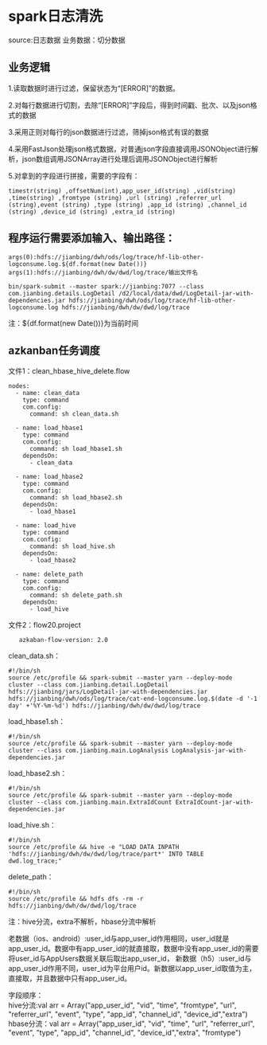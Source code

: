 # **spark日志清洗**
source:日志数据
业务数据：切分数据

业务逻辑
-------------------------------------------------------
1.读取数据时进行过滤，保留状态为“[ERROR]”的数据。

2.对每行数据进行切割，去除“[ERROR]”字段后，得到时间戳、批次、以及json格式的数据

3.采用正则对每行的json数据进行过滤，筛掉json格式有误的数据

4.采用FastJson处理json格式数据，对普通json字段直接调用JSONObject进行解析，json数组调用JSONArray进行处理后调用JSONObject进行解析

5.对拿到的字段进行拼接，需要的字段有：

    timestr(string) ,offsetNum(int),app_user_id(string) ,vid(string) ,time(string) ,fromtype (string) ,url (string) ,referrer_url (string),event (string) ,type (string) ,app_id (string) ,channel_id (string) ,device_id (string) ,extra_id (string)    

 程序运行需要添加输入、输出路径：     
---------------------------------------------------------
    args(0):hdfs://jianbing/dwh/ods/log/trace/hf-lib-other-logconsume.log.${df.format(new Date())}
    args(1):hdfs://jianbing/dwh/dw/dwd/log/trace/输出文件名

    bin/spark-submit --master spark://jianbing:7077 --class com.jianbing.details.LogDetail /d2/local/data/dwd/LogDetail-jar-with-dependencies.jar hdfs://jianbing/dwh/ods/log/trace/hf-lib-other-logconsume.log hdfs://jianbing/dwh/dw/dwd/log/trace
注：${df.format(new Date())}为当前时间

azkanban任务调度
--------------------------------------------------------
文件1：clean_hbase_hive_delete.flow

    nodes:
      - name: clean_data
        type: command
        com.config:
          command: sh clean_data.sh
    
      - name: load_hbase1
        type: command
        com.config:
          command: sh load_hbase1.sh
        dependsOn:
          - clean_data
    
      - name: load_hbase2
        type: command
        com.config:
          command: sh load_hbase2.sh
        dependsOn:
          - load_hbase1
    
      - name: load_hive
        type: command
        com.config:
          command: sh load_hive.sh
        dependsOn:
          - load_hbase2
    
      - name: delete_path
        type: command
        com.config:
          command: sh delete_path.sh
        dependsOn:
          - load_hive
文件2：flow20.project
       
       azkaban-flow-version: 2.0               

clean_data.sh：

    #!/bin/sh
    source /etc/profile && spark-submit --master yarn --deploy-mode cluster --class com.jianbing.detail.LogDetail hdfs://jianbing/jars/LogDetail-jar-with-dependencies.jar hdfs://jianbing/dwh/ods/log/trace/cat-end-logconsume.log.$(date -d '-1 day' +'%Y-%m-%d') hdfs://jianbing/dwh/dw/dwd/log/trace

load_hbase1.sh：

    #!/bin/sh
    source /etc/profile && spark-submit --master yarn --deploy-mode cluster --class com.jianbing.main.LogAnalysis LogAnalysis-jar-with-dependencies.jar

load_hbase2.sh：

    #!/bin/sh
    source /etc/profile && spark-submit --master yarn --deploy-mode cluster --class com.jianbing.main.ExtraIdCount ExtraIdCount-jar-with-dependencies.jar

load_hive.sh：

    #!/bin/sh
    source /etc/profile && hive -e "LOAD DATA INPATH 'hdfs://jianbing/dwh/dw/dwd/log/trace/part*' INTO TABLE dwd.log_trace;"

delete_path：

    #!/bin/sh
    source /etc/profile && hdfs dfs -rm -r hdfs://jianbing/dwh/dw/dwd/log/trace
                 
注：hive分流，extra不解析，hbase分流中解析

老数据（ios、android）:user_id与app_user_id作用相同，user_id就是app_user_id。数据中有app_user_id的就直接取，数据中没有app_user_id的需要将user_id与AppUsers数据关联后取出app_user_id，
新数据（h5）:user_id与app_user_id作用不同，user_id为平台用户id。新数据以app_user_id取值为主，直接取，并且数据中只有app_user_id。
                
字段顺序：            
hive分流:val arr = Array("app_user_id", "vid", "time", "fromtype", "url", "referrer_url", "event", "type", "app_id", "channel_id", "device_id","extra")
hbase分流：val arr = Array("app_user_id", "vid", "time", "url", "referrer_url", "event", "type", "app_id", "channel_id", "device_id","extra", "fromtype")
              
              
              
              


